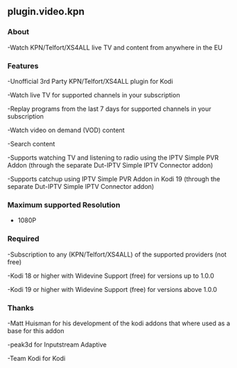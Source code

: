 ## plugin.video.kpn

### About

-Watch KPN/Telfort/XS4ALL live TV and content from anywhere in the EU

### Features

-Unofficial 3rd Party KPN/Telfort/XS4ALL plugin for Kodi

-Watch live TV for supported channels in your subscription

-Replay programs from the last 7 days for supported channels in your subscription

-Watch video on demand (VOD) content

-Search content

-Supports watching TV and listening to radio using the IPTV Simple PVR Addon (through the separate Dut-IPTV Simple IPTV Connector addon)

-Supports catchup using IPTV Simple PVR Addon in Kodi 19 (through the separate Dut-IPTV Simple IPTV Connector addon)

### Maximum supported Resolution

- 1080P

### Required

-Subscription to any (KPN/Telfort/XS4ALL) of the supported providers (not free)

-Kodi 18 or higher with Widevine Support (free) for versions up to 1.0.0

-Kodi 19 or higher with Widevine Support (free) for versions above 1.0.0

### Thanks

-Matt Huisman for his development of the kodi addons that where used as a base for this addon

-peak3d for Inputstream Adaptive

-Team Kodi for Kodi